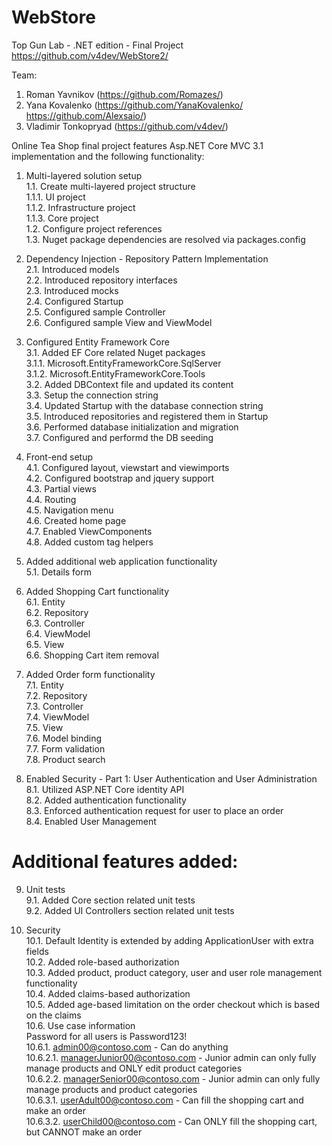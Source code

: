 # WebStore
Top Gun Lab - .NET edition - Final Project
https://github.com/v4dev/WebStore2/

Team:
1. Roman Yavnikov (https://github.com/Romazes/)
2. Yana Kovalenko (https://github.com/YanaKovalenko/ https://github.com/Alexsaio/)
3. Vladimir Tonkopryad (https://github.com/v4dev/)

Online Tea Shop final project features Asp.NET Core MVC 3.1 implementation and the following functionality:

1. Multi-layered solution setup<br>
1.1. Create multi-layered project structure<br>
1.1.1. UI project<br>
1.1.2. Infrastructure project<br>
1.1.3. Core project<br>
1.2. Configure project references<br>
1.3. Nuget package dependencies are resolved via packages.config<br>

2. Dependency Injection - Repository Pattern Implementation<br>
2.1. Introduced models<br>
2.2. Introduced repository interfaces<br>
2.3. Introduced mocks<br>
2.4. Configured Startup<br>
2.5. Configured sample Controller<br>
2.6. Configured sample View and ViewModel<br>

3. Configured Entity Framework Core<br>
3.1. Added EF Core related Nuget packages<br>
3.1.1. Microsoft.EntityFrameworkCore.SqlServer<br>
3.1.2. Microsoft.EntityFrameworkCore.Tools<br>
3.2. Added DBContext file and updated its content<br>
3.3. Setup the connection string<br>
3.4. Updated Startup with the database connection string<br>
3.5. Introduced repositories and registered them in Startup<br>
3.6. Performed database initialization and migration<br>
3.7. Configured and performd the DB seeding<br>

4. Front-end setup<br>
4.1. Configured layout, viewstart and viewimports<br>
4.2. Configured bootstrap and jquery support<br>
4.3. Partial views<br>
4.4. Routing<br>
4.5. Navigation menu<br>
4.6. Created home page<br>
4.7. Enabled ViewComponents<br>
4.8. Added custom tag helpers<br>

5. Added additional web application functionality<br>
5.1. Details form<br>

6. Added Shopping Cart functionality<br>
6.1. Entity<br>
6.2. Repository<br>
6.3. Controller<br>
6.4. ViewModel<br>
6.5. View<br>
6.6. Shopping Cart item removal<br>

7. Added Order form functionality<br>
7.1. Entity<br>
7.2. Repository<br>
7.3. Controller<br>
7.4. ViewModel<br>
7.5. View<br>
7.6. Model binding<br>
7.7. Form validation<br>
7.8. Product search<br>

8. Enabled Security - Part 1: User Authentication and User Administration<br>
8.1. Utilized ASP.NET Core identity API<br>
8.2. Added authentication functionality<br>
8.3. Enforced authentication request for user to place an order<br>
8.4. Enabled User Management<br>

# Additional features added:

9. Unit tests<br>
9.1. Added Core section related unit tests<br>
9.2. Added UI Controllers section related unit tests

10. Security<br>
10.1. Default Identity is extended by adding ApplicationUser with extra fields<br>
10.2. Added role-based authorization<br>
10.3. Added product, product category, user and user role management functionality<br>
10.4. Added claims-based authorization<br>
10.5. Added age-based limitation on the order checkout which is based on the claims<br>
10.6. Use case information<br>
Password for all users is Password123!<br>
10.6.1. admin00@contoso.com - Can do anything<br>
10.6.2.1. managerJunior00@contoso.com - Junior admin can only fully manage products and ONLY edit product categories<br>
10.6.2.2. managerSenior00@contoso.com - Junior admin can only fully manage products and product categories<br>
10.6.3.1. userAdult00@contoso.com - Can fill the shopping cart and make an order<br>
10.6.3.2. userChild00@contoso.com - Can ONLY fill the shopping cart, but CANNOT make an order
